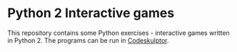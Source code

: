 # Python 2 Interactive games

This repository contains some Python exercises - interactive games written in Python 2.
The programs can be run in [Codeskulptor](http://www.codeskulptor.org/).